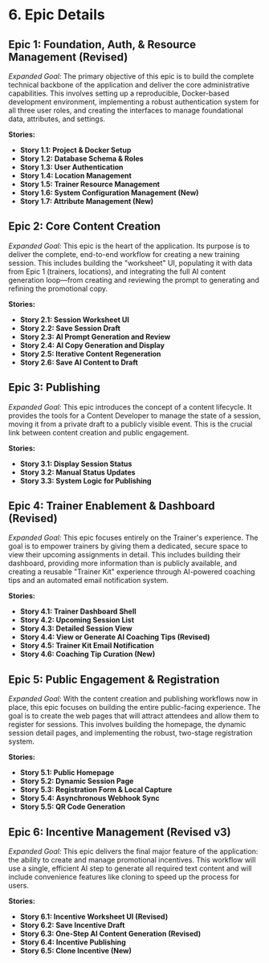 # 6. Epic Details

## Epic 1: Foundation, Auth, & Resource Management (Revised)

*Expanded Goal:* The primary objective of this epic is to build the complete technical backbone of the application and deliver the core administrative capabilities. This involves setting up a reproducible, Docker-based development environment, implementing a robust authentication system for all three user roles, and creating the interfaces to manage foundational data, attributes, and settings.

**Stories:**
*   **Story 1.1: Project & Docker Setup**
*   **Story 1.2: Database Schema & Roles**
*   **Story 1.3: User Authentication**
*   **Story 1.4: Location Management**
*   **Story 1.5: Trainer Resource Management**
*   **Story 1.6: System Configuration Management (New)**
*   **Story 1.7: Attribute Management (New)**

## Epic 2: Core Content Creation

*Expanded Goal:* This epic is the heart of the application. Its purpose is to deliver the complete, end-to-end workflow for creating a new training session. This includes building the "worksheet" UI, populating it with data from Epic 1 (trainers, locations), and integrating the full AI content generation loop—from creating and reviewing the prompt to generating and refining the promotional copy.

**Stories:**
*   **Story 2.1: Session Worksheet UI**
*   **Story 2.2: Save Session Draft**
*   **Story 2.3: AI Prompt Generation and Review**
*   **Story 2.4: AI Copy Generation and Display**
*   **Story 2.5: Iterative Content Regeneration**
*   **Story 2.6: Save AI Content to Draft**

## Epic 3: Publishing

*Expanded Goal:* This epic introduces the concept of a content lifecycle. It provides the tools for a Content Developer to manage the state of a session, moving it from a private draft to a publicly visible event. This is the crucial link between content creation and public engagement.

**Stories:**
*   **Story 3.1: Display Session Status**
*   **Story 3.2: Manual Status Updates**
*   **Story 3.3: System Logic for Publishing**

## Epic 4: Trainer Enablement & Dashboard (Revised)

*Expanded Goal:* This epic focuses entirely on the Trainer's experience. The goal is to empower trainers by giving them a dedicated, secure space to view their upcoming assignments in detail. This includes building their dashboard, providing more information than is publicly available, and creating a reusable "Trainer Kit" experience through AI-powered coaching tips and an automated email notification system.

**Stories:**
*   **Story 4.1: Trainer Dashboard Shell**
*   **Story 4.2: Upcoming Session List**
*   **Story 4.3: Detailed Session View**
*   **Story 4.4: View or Generate AI Coaching Tips (Revised)**
*   **Story 4.5: Trainer Kit Email Notification**
*   **Story 4.6: Coaching Tip Curation (New)**

## Epic 5: Public Engagement & Registration

*Expanded Goal:* With the content creation and publishing workflows now in place, this epic focuses on building the entire public-facing experience. The goal is to create the web pages that will attract attendees and allow them to register for sessions. This involves building the homepage, the dynamic session detail pages, and implementing the robust, two-stage registration system.

**Stories:**
*   **Story 5.1: Public Homepage**
*   **Story 5.2: Dynamic Session Page**
*   **Story 5.3: Registration Form & Local Capture**
*   **Story 5.4: Asynchronous Webhook Sync**
*   **Story 5.5: QR Code Generation**

## Epic 6: Incentive Management (Revised v3)

*Expanded Goal:* This epic delivers the final major feature of the application: the ability to create and manage promotional incentives. This workflow will use a single, efficient AI step to generate all required text content and will include convenience features like cloning to speed up the process for users.

**Stories:**
*   **Story 6.1: Incentive Worksheet UI (Revised)**
*   **Story 6.2: Save Incentive Draft**
*   **Story 6.3: One-Step AI Content Generation (Revised)**
*   **Story 6.4: Incentive Publishing**
*   **Story 6.5: Clone Incentive (New)**
